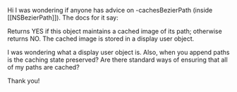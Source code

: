 Hi I was wondering if anyone has advice on -cachesBezierPath (inside [[NSBezierPath]]).  The docs for it say:

Returns YES if this object maintains a cached image of its path; otherwise returns NO. The cached image is stored in a display user object.

I was wondering what a display user object is.  Also, when you append paths is the caching state preserved?  Are there standard ways of ensuring that all of my paths are cached?

Thank you!